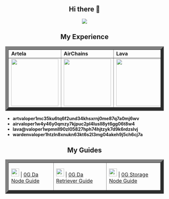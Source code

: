 <h2 align=center> Hi there 👋 </h2>

<p align=center>
    <img src="https://github.com/user-attachments/assets/32ea06e2-0284-42d9-98b3-ca617ff8345b">
</p>

<h2 align=center> My Experience </h2>


<table border="10" align=center>
        <tr>
            <td><strong>Artela</strong></td>
            <td><strong>AirChains</strong></td>
            <td><strong>Lava</strong></td>
            <td><strong>Warden</strong></td>
        </tr>
        <tr>
            <td><img src="https://github.com/user-attachments/assets/14d53e69-1175-4683-bd08-76f0297960e4" width=150></td>
            <td><img src="https://github.com/user-attachments/assets/0aac1261-2141-4963-915c-be0d9c715289" width=150></td>
            <td><img src="https://github.com/user-attachments/assets/aabfe1a4-72fc-4243-b285-600a107eab1e" width=150></td>
            <td><img src="https://github.com/user-attachments/assets/e9686151-b7e5-4727-a474-28d4d0bbb534" width=150></td>
        </tr>
    </table>

<ul>
    <li><strong>artvaloper1mc35ku6tq6f2und34khsxrnj0me87q7a0mj6wv</strong></li>
    <li><strong>airvaloper1w4y46y0qmzy7kjpuc2pl4lusll8yt6gg06t8w4</strong></li>
    <li><strong>lava@valoper1wpmnll90zl05827hph74hjtzyk7d9k6rdzslvj</strong></li>
    <li><strong>wardenvaloper1htzln8xnukn63kt6s2l3mg04akeh9j5ch6cj7a</strong></li>
</ul>

<h2 align=center> My Guides </h2>

<table border="10" align=center>
    <tr>
        <td>
            <p><img src="https://github.com/user-attachments/assets/8913581f-9151-4ba8-943d-8bb334dfcb3d" width=25> | <a href="https://github.com/loryhyu1090/0g_da_node_guide">0G Da Node Guide</a></p>
        </td>
        <td>
            <p><img src="https://github.com/user-attachments/assets/8913581f-9151-4ba8-943d-8bb334dfcb3d" width=25> | <a href="https://github.com/loryhyu1090/0g_da_retriever_guide">0G Da Retriever Guide</a></p>
        </td>
        <td>
            <p><img src="https://github.com/user-attachments/assets/8913581f-9151-4ba8-943d-8bb334dfcb3d" width=25> | <a href="https://github.com/loryhyu1090/Storage-Node-Deployment-Guide">0G Storage Node Guide</a></p>
        </td>
    </tr>
</table>


